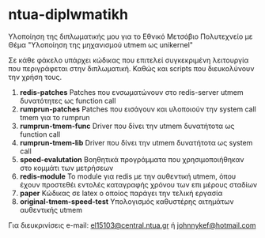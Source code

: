 # ntua-diplwmatikh
Υλοποίηση της διπλωματικής μου για το Εθνικό Μετσόβιο Πολυτεχνείο με Θέμα "Υλοποίηση της μηχανισμού utmem ως unikernel"

Σε κάθε φάκελο υπάρχει κώδικας που επιτελεί συγκεκριμένη λειτουργία
που περιγράφεται στην διπλωματική. Καθώς και scripts που διευκολύνουν
την χρήση τους.

1. **redis-patches**
Patches που ενσωματώνουν στο redis-server utmem δυνατότητες ως function call
2. **rumprun-patches**
Patches που εισάγουν και υλοποιούν την system call tmem για το rumprun
3. **rumprun-tmem-func**
Driver που δίνει την utmem δυνατήτοτα ως function call
4. **rumprun-tmem-lib**
Driver που δίνει την utmem δυνατήτοτα ως system call
5. **speed-evalutation**
Βοηθητικά προγράμματα που χρησιμοποιήθηκαν στο κομμάτι των μετρήσεων
6. **redis-module**
Το module για redis με την αυθεντική utmem, όπου έχουν προστεθέι εντολές καταγραφής χρόνου των επι μέρους σταδίων
7. **paper**
Κώδικας σε latex ο οποίος παράγει την τελική εργασία
8. **original-tmem-speed-test**
Υπολογισμός καθυστέρης αιτημάτων αυθεντικής utmem 


Για διευκρινίσεις e-mail: el15103@central.ntua.gr ή johnnykef@hotmail.com
